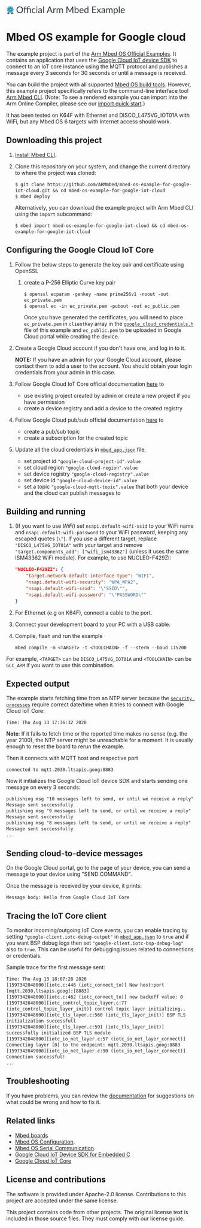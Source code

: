 ﻿![](./resources/official_armmbed_example_badge.png)

# Mbed OS example for Google cloud

The example project is part of the [Arm Mbed OS Official Examples](https://os.mbed.com/code/). It contains an application that uses the [Google Cloud IoT device SDK](https://github.com/GoogleCloudPlatform/iot-device-sdk-embedded-c/) to connect to an IoT core instance using the MQTT protocol and publishes a message every 3 seconds for 30 seconds or until a message is received.

You can build the project with all supported [Mbed OS build tools](https://os.mbed.com/docs/mbed-os/latest/tools/index.html). However, this example project specifically refers to the command-line interface tool [Arm Mbed CLI](https://github.com/ARMmbed/mbed-cli#installing-mbed-cli).
(Note: To see a rendered example you can import into the Arm Online Compiler, please see our [import quick start](https://os.mbed.com/docs/mbed-os/latest/quick-start/online-with-the-online-compiler.html#importing-the-code).)

It has been tested on K64F with Ethernet and DISCO_L475VG_IOT01A with WiFi, but any Mbed OS 6 targets with Internet access should work.

## Downloading this project
1. [Install Mbed CLI](https://os.mbed.com/docs/mbed-os/latest/quick-start/offline-with-mbed-cli.html).

1. Clone this repository on your system, and change the current directory to where the project was cloned:

    ```
    $ git clone https://github.com/ARMmbed/mbed-os-example-for-google-iot-cloud.git && cd mbed-os-example-for-google-iot-cloud
    $ mbed deploy
    ```

    Alternatively, you can download the example project with Arm Mbed CLI using the `import` subcommand:

    ```
    $ mbed import mbed-os-example-for-google-iot-cloud && cd mbed-os-example-for-google-iot-cloud
    ```

## Configuring the Google Cloud IoT Core

1. Follow the below steps to generate the key pair and certificate using OpenSSL

    1. create a P-256 Elliptic Curve key pair
        ```
        $ openssl ecparam -genkey -name prime256v1 -noout -out ec_private.pem
        $ openssl ec -in ec_private.pem -pubout -out ec_public.pem        
        ```
        Once you have generated the certificates, you will need to place `ec_private.pem` in `clientKey` array in the [`google_cloud_credentials.h`](./google_cloud_credentials.h) file of this example and `ec_public.pem` to be uploaded in Google Cloud portal while creating the device.

1. Create a Google Cloud account if you don't have one, and log in to it.

    __NOTE:__ If you have an admin for your Google Cloud account, please contact them to add a user to the account. You should obtain your login credentials from your admin in this case.

1. Follow Google Cloud IoT Core official documentation [here](https://cloud.google.com/iot/docs/how-tos) to
    * use existing project created by admin or create a new project if you have permission
    * create a device registry and add a device to the created registry
1. Follow Google Cloud pub/sub official documentation [here](https://cloud.google.com/pubsub/docs) to
    * create a pub/sub topic
    * create a subscription for the created topic

1. Update all the cloud credentials in [`mbed_app.json`](./mbed_app.json) file,
    * set project id `"google-cloud-project-id".value`
    * set cloud region `"google-cloud-region".value`
    * set device registry `"google-cloud-registry".value`
    * set device id `"google-cloud-device-id".value`
    * set a topic `"google-cloud-mqtt-topic".value` that both your device and the cloud can publish messages to

## Building and running

1. (If you want to use *WiFi*) set `nsapi.default-wifi-ssid` to your WiFi name and `nsapi.default-wifi-password` to your WiFi password, keeping any escaped quotes (`\"`). If you use a different target, replace `"DISCO_L475VG_IOT01A"` with your target and remove `"target.components_add": ["wifi_ism43362"]` (unless it uses the same ISM43362 WiFi module). For example, to use NUCLEO-F429ZI:
    ```json
    "NUCLEO-F429ZI": {
        "target.network-default-interface-type": "WIFI",
        "nsapi.default-wifi-security": "WPA_WPA2",
        "nsapi.default-wifi-ssid": "\"SSID\"",
        "nsapi.default-wifi-password": "\"PASSWORD\""
    }
    ```

1. For Ethernet (e.g on K64F), connect a cable to the port.
1. Connect your development board to your PC with a USB cable.
1. Compile, flash and run the example
    ```
    mbed compile -m <TARGET> -t <TOOLCHAIN> -f --sterm --baud 115200
    ```
For example, `<TARGET>` can be `DISCO_L475VG_IOT01A` and `<TOOLCHAIN>` can be `GCC_ARM` if you want to use this combination.

## Expected output

The example starts fetching time from an NTP server because the [`security processes`](https://github.com/GoogleCloudPlatform/iot-device-sdk-embedded-c/blob/master/doc/user_guide.md#accurate-real-time-clock) require correct date/time when it tries to connect with Google Cloud IoT Core:
```
Time: Thu Aug 13 17:36:32 2020
```
**Note**: If it fails to fetch time or the reported time makes no sense (e.g. the year 2100), the NTP server might be unreachable for a moment. It is usually enough to reset the board to rerun the example.

Then it connects with MQTT host and respective port
```
connected to mqtt.2030.ltsapis.goog:8883
```

Now it initializes the Google Cloud IoT device SDK and starts sending one message on every 3 seconds:
```
publishing msg "10 messages left to send, or until we receive a reply"
Message sent successfully
publishing msg "9 messages left to send, or until we receive a reply"
Message sent successfully
publishing msg "8 messages left to send, or until we receive a reply"
Message sent successfully
...
```
## Sending cloud-to-device messages

On the Google Cloud portal, go to the page of your device, you can send a message to your device using "SEND COMMAND".

Once the message is received by your device, it prints:
```
Message body: Hello from Google Cloud IoT Core
```

## Tracing the IoT Core client

To monitor incoming/outgoing IoT Core events, you can enable tracing by setting `"google-client.iotc-debug-output"` in [`mbed_app.json`](./mbed_app.json) to `true` and if you want BSP debug logs then set `"google-client.iotc-bsp-debug-log"` also to `true`. This can be useful for debugging issues related to connections or credentials.

Sample trace for the first message sent:

```
Time: Thu Aug 13 18:07:28 2020
[1597342048000][iotc.c:446 (iotc_connect_to)] New host:port [mqtt.2030.ltsapis.goog]:[8883]
[1597342048000][iotc.c:462 (iotc_connect_to)] new backoff value: 0
[1597342048000][iotc_control_topic_layer.c:77 (iotc_control_topic_layer_init)] control topic layer initializing..
[1597342048000][iotc_tls_layer.c:560 (iotc_tls_layer_init)] BSP TLS initialization successfull
[1597342048000][iotc_tls_layer.c:591 (iotc_tls_layer_init)] successfully initialized BSP TLS module
[1597342048000][iotc_io_net_layer.c:57 (iotc_io_net_layer_connect)] Connecting layer [0] to the endpoint: mqtt.2030.ltsapis.goog:8883
[1597342049000][iotc_io_net_layer.c:90 (iotc_io_net_layer_connect)] Connection successful!
...
```

## Troubleshooting
If you have problems, you can review the [documentation](https://os.mbed.com/docs/latest/tutorials/debugging.html) for suggestions on what could be wrong and how to fix it.

## Related links
* [Mbed boards](https://os.mbed.com/platforms/)
* [Mbed OS Configuration](https://os.mbed.com/docs/latest/reference/configuration.html).
* [Mbed OS Serial Communication](https://os.mbed.com/docs/latest/tutorials/serial-communication.html).
* [Google Cloud IoT Device SDK for Embedded C](https://github.com/GoogleCloudPlatform/iot-device-sdk-embedded-c)
* [Google Cloud IoT Core](https://cloud.google.com/iot-core)

## License and contributions

The software is provided under Apache-2.0 license. Contributions to this project are accepted under the same license.

This project contains code from other projects. The original license text is included in those source files. They must comply with our license guide.
